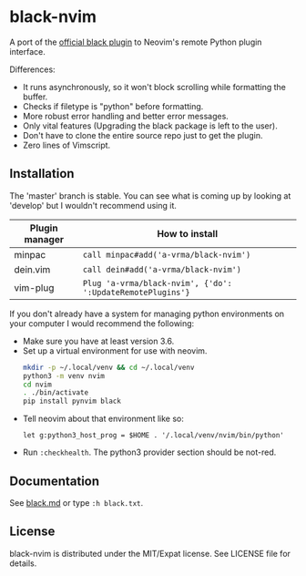 # black-nvim

A port of the [official black plugin] to Neovim's remote Python plugin interface.

Differences:

- It runs asynchronously, so it won't block scrolling while formatting the buffer.
- Checks if filetype is "python" before formatting.
- More robust error handling and better error messages.
- Only vital features (Upgrading the black package is left to the user).
- Don't have to clone the entire source repo just to get the plugin.
- Zero lines of Vimscript.

[official black plugin]: https://github.com/ambv/black/tree/master/plugin/black.vim

## Installation

The 'master' branch is stable. You can see what is coming up by looking at 'develop' but
I wouldn't recommend using it.

| Plugin manager | How to install                                             |
|----------------|------------------------------------------------------------|
| minpac         | `call minpac#add('a-vrma/black-nvim')`                     |
| dein.vim       | `call dein#add('a-vrma/black-nvim')`                       |
| vim-plug       | `Plug 'a-vrma/black-nvim', {'do': ':UpdateRemotePlugins'}` |

If you don't already have a system for managing python environments on your computer
I would recommend the following:

- Make sure you have at least version 3.6.
- Set up a virtual environment for use with neovim.
  ```sh
  mkdir -p ~/.local/venv && cd ~/.local/venv
  python3 -m venv nvim
  cd nvim
  . ./bin/activate
  pip install pynvim black
  ```
- Tell neovim about that environment like so:
  ```vim
  let g:python3_host_prog = $HOME . '/.local/venv/nvim/bin/python'
  ```
- Run `:checkhealth`. The python3 provider section should be not-red.

## Documentation

See [black.md](doc/black.md) or type `:h black.txt`.

## License

black-nvim is distributed under the MIT/Expat license.
See LICENSE file for details.
